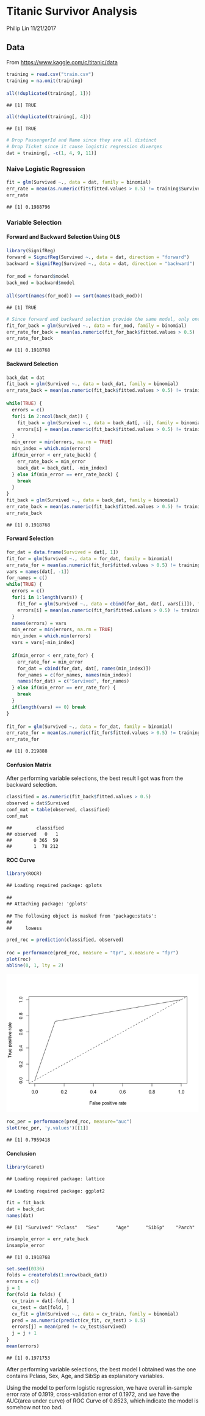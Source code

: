 Titanic Survivor Analysis
================
Philip Lin
11/21/2017

Data
----

From <https://www.kaggle.com/c/titanic/data>

``` r
training = read.csv("train.csv")
training = na.omit(training)

all(!duplicated(training[, 1]))
```

    ## [1] TRUE

``` r
all(!duplicated(training[, 4]))
```

    ## [1] TRUE

``` r
# Drop PassengerId and Name since they are all distinct 
# Drop Ticket since it cause logistic regression diverges
dat = training[, -c(1, 4, 9, 11)]
```

### Naive Logistic Regression

``` r
fit = glm(Survived ~., data = dat, family = binomial)
err_rate = mean(as.numeric(fit$fitted.values > 0.5) != training$Survived)
err_rate
```

    ## [1] 0.1988796

### Variable Selection

#### Forward and Backward Selection Using OLS

``` r
library(SignifReg)
forward = SignifReg(Survived ~., data = dat, direction = "forward")
backward = SignifReg(Survived ~., data = dat, direction = "backward")

for_mod = forward$model
back_mod = backward$model

all(sort(names(for_mod)) == sort(names(back_mod)))
```

    ## [1] TRUE

``` r
# Since forward and backward selection provide the same model, only one need to be tested 
fit_for_back = glm(Survived ~., data = for_mod, family = binomial)
err_rate_for_back = mean(as.numeric(fit_for_back$fitted.values > 0.5) != training$Survived)
err_rate_for_back
```

    ## [1] 0.1918768

#### Backward Selection

``` r
back_dat = dat
fit_back = glm(Survived ~., data = back_dat, family = binomial)
err_rate_back = mean(as.numeric(fit_back$fitted.values > 0.5) != training$Survived)

while(TRUE) {
  errors = c()
  for(i in 2:ncol(back_dat)) {
    fit_back = glm(Survived ~., data = back_dat[, -i], family = binomial)
    errors[i] = mean(as.numeric(fit_back$fitted.values > 0.5) != training$Survived)
  }
  min_error = min(errors, na.rm = TRUE)
  min_index = which.min(errors)
  if(min_error < err_rate_back) {
    err_rate_back = min_error
    back_dat = back_dat[, -min_index]
  } else if(min_error == err_rate_back) {
    break
  }
}
fit_back = glm(Survived ~., data = back_dat, family = binomial)
err_rate_back = mean(as.numeric(fit_back$fitted.values > 0.5) != training$Survived)
err_rate_back
```

    ## [1] 0.1918768

#### Forward Selection

``` r
for_dat = data.frame(Survived = dat[, 1])
fit_for = glm(Survived ~., data = for_dat, family = binomial)
err_rate_for = mean(as.numeric(fit_for$fitted.values > 0.5) != training$Survived)
vars = names(dat[, -1])
for_names = c()
while(TRUE) {
  errors = c()
  for(i in 1:length(vars)) {
    fit_for = glm(Survived ~., data = cbind(for_dat, dat[, vars[i]]), family = binomial)
    errors[i] = mean(as.numeric(fit_for$fitted.values > 0.5) != training$Survived)
  }
  names(errors) = vars
  min_error = min(errors, na.rm = TRUE)
  min_index = which.min(errors)
  vars = vars[-min_index]
  
  if(min_error < err_rate_for) {
    err_rate_for = min_error
    for_dat = cbind(for_dat, dat[, names(min_index)])
    for_names = c(for_names, names(min_index))
    names(for_dat) = c("Survived", for_names)
  } else if(min_error == err_rate_for) {
    break
  }
  if(length(vars) == 0) break
}

fit_for = glm(Survived ~., data = for_dat, family = binomial)
err_rate_for = mean(as.numeric(fit_for$fitted.values > 0.5) != training$Survived)
err_rate_for
```

    ## [1] 0.219888

#### Confusion Matrix

After performing variable selections, the best result I got was from the backward selection.

``` r
classified = as.numeric(fit_back$fitted.values > 0.5)
observed = dat$Survived
conf_mat = table(observed, classified)
conf_mat
```

    ##         classified
    ## observed   0   1
    ##        0 365  59
    ##        1  78 212

#### ROC Curve

``` r
library(ROCR)
```

    ## Loading required package: gplots

    ## 
    ## Attaching package: 'gplots'

    ## The following object is masked from 'package:stats':
    ## 
    ##     lowess

``` r
pred_roc = prediction(classified, observed)

roc = performance(pred_roc, measure = "tpr", x.measure = "fpr")
plot(roc)
abline(0, 1, lty = 2)
```

![](Titanic_Survivor_Analysis_files/figure-markdown_github/unnamed-chunk-7-1.png)

``` r
roc_per = performance(pred_roc, measure="auc")
slot(roc_per, 'y.values')[[1]]
```

    ## [1] 0.7959418

#### Conclusion

``` r
library(caret)
```

    ## Loading required package: lattice

    ## Loading required package: ggplot2

``` r
fit = fit_back
dat = back_dat
names(dat)
```

    ## [1] "Survived" "Pclass"   "Sex"      "Age"      "SibSp"    "Parch"

``` r
insample_error = err_rate_back
insample_error
```

    ## [1] 0.1918768

``` r
set.seed(0336)
folds = createFolds(1:nrow(back_dat))
errors = c()
j = 1
for(fold in folds) {
  cv_train = dat[-fold, ]
  cv_test = dat[fold, ]
  cv_fit = glm(Survived ~., data = cv_train, family = binomial)
  pred = as.numeric(predict(cv_fit, cv_test) > 0.5)
  errors[j] = mean(pred != cv_test$Survived)
  j = j + 1
}
mean(errors)
```

    ## [1] 0.1971753

After performing variable selections, the best model I obtained was the one contains Pclass, Sex, Age, and SibSp as explanatory variables.

Using the model to perform logistic regression, we have overall in-sample error rate of 0.1919, cross-validation error of 0.1972, and we have the AUC(area under curve) of ROC Curve of 0.8523, which indicate the model is somehow not too bad.
